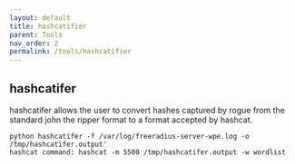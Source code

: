 ```yaml
---
layout: default
title: hashcatifier
parent: Tools
nav_order: 2
permalink: /tools/hashcatifier
---
```


## hashcatifer
hashcatifer allows the user to convert hashes captured by rogue from the standard john the ripper format to a format accepted by hashcat.
```
python hashcatifer -f /var/log/freeradius-server-wpe.log -o /tmp/hashcatifer.output'
hashcat command: hashcat -m 5500 /tmp/hashcatifer.output -w wordlist
```
